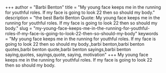 +++
author = "Barbi Benton"
title = "My young face keeps me in the running for youthful roles. If my face is going to look 22 then so should my body."
description = "the best Barbi Benton Quote: My young face keeps me in the running for youthful roles. If my face is going to look 22 then so should my body."
slug = "my-young-face-keeps-me-in-the-running-for-youthful-roles-if-my-face-is-going-to-look-22-then-so-should-my-body"
keywords = "My young face keeps me in the running for youthful roles. If my face is going to look 22 then so should my body.,barbi benton,barbi benton quotes,barbi benton quote,barbi benton sayings,barbi benton saying,quotes, sayings,quote, saying, motivation"
+++
My young face keeps me in the running for youthful roles. If my face is going to look 22 then so should my body.
